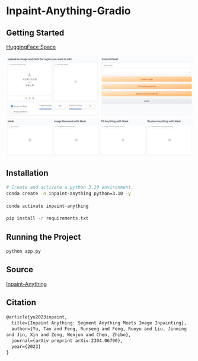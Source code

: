 # Inpaint-Anything-Gradio

## Getting Started

[HuggingFace Space](https://huggingface.co/spaces/pg56714/Inpaint-Anything)

![example1](/example/main.jpg)

## Installation

```bash
# Create and activate a python 3.10 environment.
conda create -n inpaint-anything python=3.10 -y

conda activate inpaint-anything

pip install -r requirements.txt
```

## Running the Project

```bash
python app.py
```

## Source

[Inpaint-Anything](https://github.com/geekyutao/Inpaint-Anything)

## Citation

```
@article{yu2023inpaint,
  title={Inpaint Anything: Segment Anything Meets Image Inpainting},
  author={Yu, Tao and Feng, Runseng and Feng, Ruoyu and Liu, Jinming and Jin, Xin and Zeng, Wenjun and Chen, Zhibo},
  journal={arXiv preprint arXiv:2304.06790},
  year={2023}
}
```
